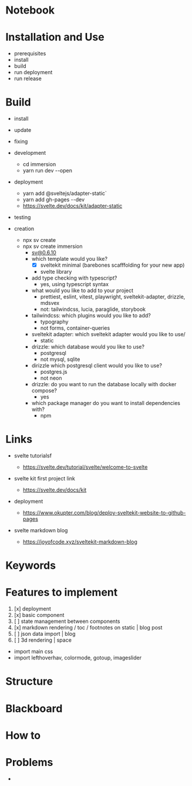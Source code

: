 # Notebook

# Installation and Use
- prerequisites
- install
- build
- run deployment
- run release

# Build 
- install
- update
- fixing

- development
    - cd immersion
    - yarn run dev --open 
    
- deployment
    - yarn add @sveltejs/adapter-static`
    - yarn add gh-pages --dev
    - https://svelte.dev/docs/kit/adapter-static
- testing

- creation
    - npx sv create <app-name>
    - npx sv create immersion
        - sv@0.6.10
        - which template would you like?
            - [x] sveltekit minimal (barebones scafffolding for your new app)
            - svelte library
        - add type checking with typescript?
            - yes, using typescript syntax
        - what would you like to add to your project
            - prettiest, eslint, vitest, playwright, sveltekit-adapter, drizzle, mdsvex
            - not: tailwindcss, lucia, paraglide, storybook
        - tailwindcss: which plugins would you like to add?
            - typography
            - not forms, container-queries
        - sveltekit adapter: which sveltekit adapter would you like to use/
            - static
        - drizzle: which database would you like to use?
            - postgresql
            - not mysql, sqlite
        - dirizzle which postgresql client would you like to use?
            - postgres.js 
            - not neon
        - drizzle: do you want to run the database locally with docker compose?
            - yes
        - which package manager do you want to install dependencies with?
            - npm

# Links
- svelte tutorialsf
    - https://svelte.dev/tutorial/svelte/welcome-to-svelte

- svelte kit first project link
    - https://svelte.dev/docs/kit

- deployment
    - https://www.okupter.com/blog/deploy-sveltekit-website-to-github-pages

- svelte markdown blog
    - https://joyofcode.xyz/sveltekit-markdown-blog

# Keywords

# Features to implement
1. [x] deployment
2. [x] basic component
3. [ ] state management between components             
4. [x] markdown rendering / toc / footnotes on static   | blog post
5. [ ] json data import                                 | blog
6. [ ] 3d rendering                                     | space

- import main css
- import lefthoverhav, colormode, gotoup, imageslider

# Structure

# Blackboard

# How to

# Problems
- <problem>

